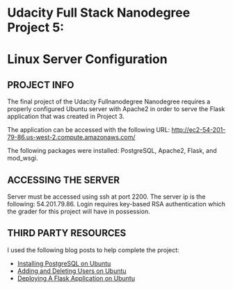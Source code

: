 # Udacity Full Stack Nanodegree Project 5:
# Linux Server Configuration

## PROJECT INFO

The final project of the Udacity Fullnanodegree Nanodegree requires a properly configured Ubuntu server with Apache2 in order to serve the Flask application that was created in Project 3.

The application can be accessed with the following URL: http://ec2-54-201-79-86.us-west-2.compute.amazonaws.com/

The following packages were installed: PostgreSQL, Apache2, Flask, and mod_wsgi.

## ACCESSING THE SERVER

Server must be accessed using ssh at port 2200. The server ip is the following: 54.201.79.86. Login requires key-based RSA authentication which the grader for this project will have in possession.

## THIRD PARTY RESOURCES

I used the following blog posts to help complete the project:

* [Installing PostgreSQL on Ubuntu](https://www.digitalocean.com/community/tutorials/how-to-install-and-use-postgresql-on-ubuntu-14-04)
* [Adding and Deleting Users on Ubuntu](https://www.digitalocean.com/community/tutorials/how-to-add-and-delete-users-on-ubuntu-12-04-and-centos-6)
* [Deploying A Flask Application on Ubuntu](https://www.digitalocean.com/community/tutorials/how-to-deploy-a-flask-application-on-an-ubuntu-vps)

